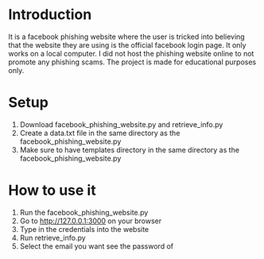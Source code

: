 # Introduction
It is a facebook phishing website where the user is tricked into believing that the website they are using is the official facebook login page.
It only works on a local computer. 
I did not host the phishing website online to not promote any phishing scams.
The project is made for educational purposes only.

# Setup
1. Download facebook_phishing_website.py and retrieve_info.py
2. Create a data.txt file in the same directory as the facebook_phishing_website.py
3. Make sure to have templates directory in the same directory as the facebook_phishing_website.py

# How to use it
1. Run the facebook_phishing_website.py
2. Go to http://127.0.0.1:3000 on your browser
3. Type in the credentials into the website
4. Run retrieve_info.py
5. Select the email you want see the password of



